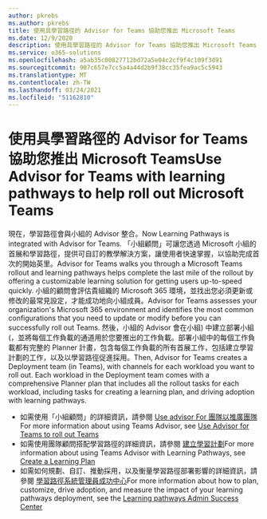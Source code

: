 ```yaml
---
author: pkrebs
ms.author: pkrebs
title: 使用具學習路徑的 Advisor for Teams 協助您推出 Microsoft Teams
ms.date: 12/9/2020
description: 使用具學習路徑的 Advisor for Teams 協助您推出 Microsoft Teams
ms.service: o365-solutions
ms.openlocfilehash: a5ab35c00827712bd72a5e04c2cf9f4c109f3d91
ms.sourcegitcommit: 907c657e7cc5a4a44d2b9f38cc35fea9ac5c5943
ms.translationtype: MT
ms.contentlocale: zh-TW
ms.lasthandoff: 03/24/2021
ms.locfileid: "51162810"
---
```

# <a name="use-advisor-for-teams-with-learning-pathways-to-help-roll-out-microsoft-teams"></a><span data-ttu-id="55e55-103">使用具學習路徑的 Advisor for Teams 協助您推出 Microsoft Teams</span><span class="sxs-lookup"><span data-stu-id="55e55-103">Use Advisor for Teams with learning pathways to help roll out Microsoft Teams</span></span>
<span data-ttu-id="55e55-104">現在，學習路徑會與小組的 Advisor 整合。</span><span class="sxs-lookup"><span data-stu-id="55e55-104">Now Learning Pathways is integrated with Advisor for Teams.</span></span> <span data-ttu-id="55e55-105">「小組顧問」可讓您透過 Microsoft 小組的首展和學習路徑，提供可自訂的教學解決方案，讓使用者快速掌握，以協助完成首次的開始英里。</span><span class="sxs-lookup"><span data-stu-id="55e55-105">Advisor for Teams walks you through a Microsoft Teams rollout and learning pathways helps complete the last mile of the rollout by offering a customizable learning solution for getting users up-to-speed quickly.</span></span> <span data-ttu-id="55e55-106">小組的顧問會評估貴組織的 Microsoft 365 環境，並找出您必須更新或修改的最常見設定，才能成功地向小組成員。</span><span class="sxs-lookup"><span data-stu-id="55e55-106">Advisor for Teams assesses your organization's Microsoft 365 environment and identifies the most common configurations that you need to update or modify before you can successfully roll out Teams.</span></span> <span data-ttu-id="55e55-107">然後，小組的 Advisor 會在小組) 中建立部署小組 (，並將每個工作負載的通道用於您要推出的工作負載。部署小組中的每個工作負載都有完整的 Planner 計畫，包含每個工作負載的所有首展工作，包括建立學習計劃的工作，以及以學習路徑促進採用。</span><span class="sxs-lookup"><span data-stu-id="55e55-107">Then, Advisor for Teams creates a Deployment team (in Teams), with channels for each workload you want to roll out. Each workload in the Deployment team comes with a comprehensive Planner plan that includes all the rollout tasks for each workload, including tasks for creating a learning plan, and driving adoption with learning pathways.</span></span>

- <span data-ttu-id="55e55-108">如需使用「小組顧問」的詳細資訊，請參閱 [Use advisor For 團隊以推廣團隊](/microsoftteams/use-advisor-teams-roll-out)</span><span class="sxs-lookup"><span data-stu-id="55e55-108">For more information about using Teams Advisor, see [Use Advisor for Teams to roll out Teams](/microsoftteams/use-advisor-teams-roll-out)</span></span>
- <span data-ttu-id="55e55-109">如需使用團隊顧問搭配學習路徑的詳細資訊，請參閱 [建立學習計劃](/microsoftteams/use-advisor-teams-roll-out#create-a-learning-plan)</span><span class="sxs-lookup"><span data-stu-id="55e55-109">For more information about using Teams Advisor with Learning Pathways, see [Create a Learning Plan](/microsoftteams/use-advisor-teams-roll-out#create-a-learning-plan)</span></span>
- <span data-ttu-id="55e55-110">如需如何規劃、自訂、推動採用，以及衡量學習路徑部署影響的詳細資訊，請參閱 [學習路徑系統管理員成功中心](custom_successcenter.md)</span><span class="sxs-lookup"><span data-stu-id="55e55-110">For more information about how to plan, customize, drive adoption, and measure the impact of your learning pathways deployment, see the [Learning pathways Admin Success Center](custom_successcenter.md)</span></span>
